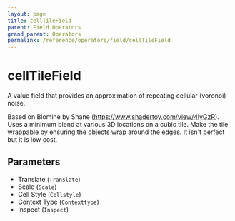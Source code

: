```yaml
---
layout: page
title: cellTileField
parent: Field Operators
grand_parent: Operators
permalink: /reference/operators/field/cellTileField
---
```


# cellTileField

A value field that provides an approximation of repeating cellular (voronoi) noise.

Based on Biomine by Shane (https://www.shadertoy.com/view/4lyGzR).
Uses a minimum blend at various 3D locations on a cubic tile. Make the tile wrappable by ensuring the objects wrap around the edges.
It isn't perfect but it is low cost.

## Parameters

* Translate (`Translate`)
* Scale (`Scale`)
* Cell Style (`Cellstyle`)
* Context Type (`Contexttype`)
* Inspect (`Inspect`)
